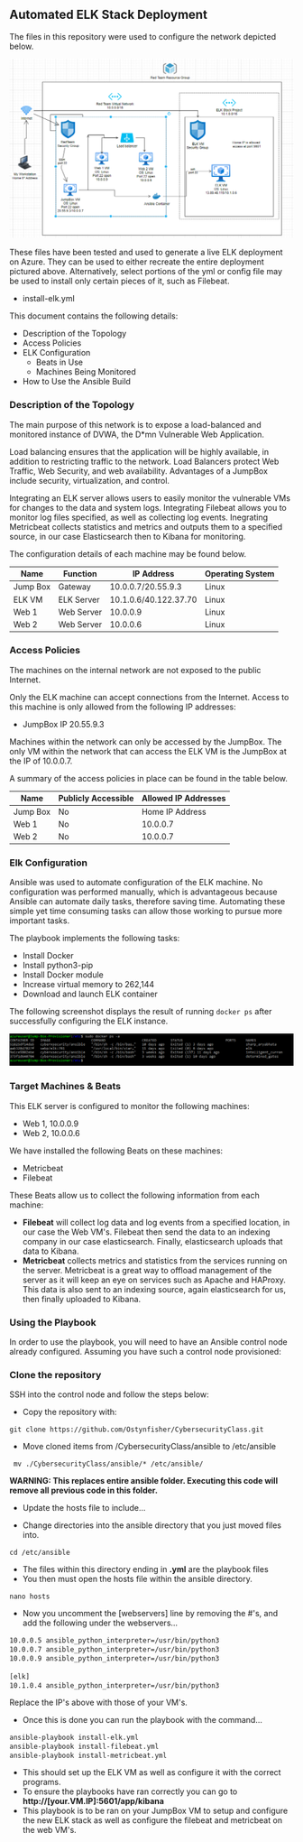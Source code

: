 ## Automated ELK Stack Deployment

The files in this repository were used to configure the network depicted below.

![image](https://github.com/Ostynfisher/CybersecurityClass/blob/2bd795b3065cff19c0ad06178a7e4bb2b5a4d189/Images/Diagram-with-elk.PNG)

These files have been tested and used to generate a live ELK deployment on Azure. They can be used to either recreate the entire deployment pictured above. Alternatively, select portions of the yml or config file may be used to install only certain pieces of it, such as Filebeat.

  - install-elk.yml

This document contains the following details:
- Description of the Topology
- Access Policies
- ELK Configuration
  - Beats in Use
  - Machines Being Monitored
- How to Use the Ansible Build


### Description of the Topology

The main purpose of this network is to expose a load-balanced and monitored instance of DVWA, the D*mn Vulnerable Web Application.

Load balancing ensures that the application will be highly available, in addition to restricting traffic to the network. Load Balancers protect Web Traffic, Web Security, and web availability. Advantages of a JumpBox include security, virtualization, and control.

Integrating an ELK server allows users to easily monitor the vulnerable VMs for changes to the data and system logs. Integrating Filebeat allows you to monitor log files specified, as well as collecting log events. Inegrating Metricbeat collects statistics and metrics and outputs them to a specified source, in our case Elasticsearch then to Kibana for monitoring.

The configuration details of each machine may be found below.

| Name     | Function | IP Address          | Operating System |
|----------|----------|---------------------|------------------|
| Jump Box | Gateway  |10.0.0.7/20.55.9.3   | Linux            |
| ELK VM   |ELK Server|10.1.0.6/40.122.37.70| Linux            |
| Web 1    |Web Server|     10.0.0.9        | Linux            |
| Web 2    |Web Server|     10.0.0.6        | Linux            |

### Access Policies

The machines on the internal network are not exposed to the public Internet. 

Only the ELK machine can accept connections from the Internet. Access to this machine is only allowed from the following IP addresses:
- JumpBox IP 20.55.9.3

Machines within the network can only be accessed by the JumpBox. The only VM within the network that can access the ELK VM is the JumpBox at the IP of 10.0.0.7.  

A summary of the access policies in place can be found in the table below.

| Name     | Publicly Accessible | Allowed IP Addresses |
|----------|---------------------|----------------------|
| Jump Box | No                  | Home IP Address      |
| Web 1    | No                  |  10.0.0.7            |
| Web 2    | No                  |  10.0.0.7            |

### Elk Configuration

Ansible was used to automate configuration of the ELK machine. No configuration was performed manually, which is advantageous because Ansible can automate daily tasks, therefore saving time. Automating these simple yet time consuming tasks can allow those working to pursue more important tasks.

The playbook implements the following tasks:
- Install Docker
- Install python3-pip
- Install Docker module
- Increase virtual memory to 262,144
- Download and launch ELK container

The following screenshot displays the result of running `docker ps` after successfully configuring the ELK instance.

![image](https://github.com/Ostynfisher/CybersecurityClass/blob/2bd795b3065cff19c0ad06178a7e4bb2b5a4d189/Images/docker-ps_-a.PNG)

### Target Machines & Beats
This ELK server is configured to monitor the following machines:
- Web 1, 10.0.0.9
- Web 2, 10.0.0.6

We have installed the following Beats on these machines:
- Metricbeat
- Filebeat

These Beats allow us to collect the following information from each machine:
- **Filebeat** will collect log data and log events from a specified location, in our case the Web VM's. Filebeat then send the data to an indexing company in our case elasticsearch. Finally, elasticsearch uploads that data to Kibana.
- **Metricbeat** collects metrics and statistics from the services running on the server. Metricbeat is a great way to offload management of the server as it will keep an eye on services such as Apache and HAProxy. This data is also sent to an indexing source, again elasticsearch for us, then finally uploaded to Kibana.

### Using the Playbook
In order to use the playbook, you will need to have an Ansible control node already configured. Assuming you have such a control node provisioned: 

### Clone the repository
SSH into the control node and follow the steps below:
- Copy the repository with:
```
git clone https://github.com/Ostynfisher/CybersecurityClass.git
```
- Move cloned items from /CybersecurityClass/ansible to /etc/ansible
```
 mv ./CybersecurityClass/ansible/* /etc/ansible/
```
**WARNING: This replaces entire ansible folder. Executing this code will remove all previous code in this folder.**

- Update the hosts file to include...
* Change directories into the ansible directory that you just moved files into.
```
cd /etc/ansible
```
* The files within this directory ending in **.yml** are the playbook files
* You then must open the hosts file within the ansible directory.
```
nano hosts
```
* Now you uncomment the [webservers] line by removing the #'s, and add the following under the webservers...
```
10.0.0.5 ansible_python_interpreter=/usr/bin/python3
10.0.0.7 ansible_python_interpreter=/usr/bin/python3
10.0.0.9 ansible_python_interpreter=/usr/bin/python3

[elk]
10.1.0.4 ansible_python_interpreter=/usr/bin/python3
```
Replace the IP's above with those of your VM's. 
* Once this is done you can run the playbook with the command...
```
ansible-playbook install-elk.yml
ansible-playbook install-filebeat.yml
ansible-playbook install-metricbeat.yml
```
* This should set up the ELK VM as well as configure it with the correct programs.
* To ensure the playbooks have ran correctly you can go to **http://[your.VM.IP]:5601/app/kibana** 
* This playbook is to be ran on your JumpBox VM to setup and configure the new ELK stack as well as configure the filebeat and metricbeat on the web VM's.



